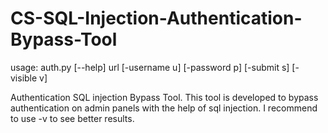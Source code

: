 # CS-SQL-Injection-Authentication-Bypass-Tool
usage: auth.py [--help] url [-username u] [-password p] [-submit s] [-visible v]

Authentication SQL injection Bypass Tool. This tool is developed to bypass
authentication on admin panels with the help of sql injection. I recommend to
use -v to see better results.

